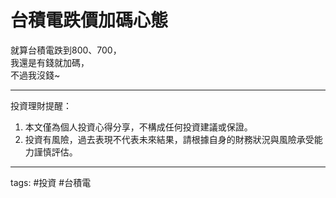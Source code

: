 # 台積電跌價加碼心態

就算台積電跌到800、700，  
我還是有錢就加碼，  
不過我沒錢~

---

投資理財提醒：

1. 本文僅為個人投資心得分享，不構成任何投資建議或保證。  
2. 投資有風險，過去表現不代表未來結果，請根據自身的財務狀況與風險承受能力謹慎評估。

---

tags: #投資 #台積電